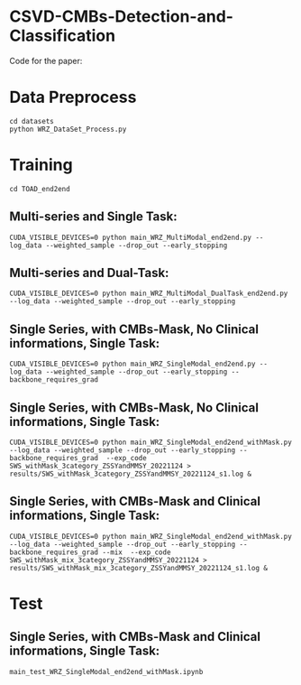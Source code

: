 # CSVD-CMBs-Detection-and-Classification
Code for the paper: 


# Data Preprocess
    cd datasets
    python WRZ_DataSet_Process.py


# Training
    cd TOAD_end2end

## Multi-series and Single Task:
    CUDA_VISIBLE_DEVICES=0 python main_WRZ_MultiModal_end2end.py --log_data --weighted_sample --drop_out --early_stopping
## Multi-series and Dual-Task:
    CUDA_VISIBLE_DEVICES=0 python main_WRZ_MultiModal_DualTask_end2end.py --log_data --weighted_sample --drop_out --early_stopping

## Single Series, with CMBs-Mask,  No Clinical informations,  Single Task:
    CUDA_VISIBLE_DEVICES=0 python main_WRZ_SingleModal_end2end.py --log_data --weighted_sample --drop_out --early_stopping --backbone_requires_grad

## Single Series, with CMBs-Mask,  No Clinical informations, Single Task:
    CUDA_VISIBLE_DEVICES=0 python main_WRZ_SingleModal_end2end_withMask.py --log_data --weighted_sample --drop_out --early_stopping --backbone_requires_grad  --exp_code SWS_withMask_3category_ZSSYandMMSY_20221124 > results/SWS_withMask_3category_ZSSYandMMSY_20221124_s1.log &

## Single Series, with CMBs-Mask and Clinical informations, Single Task:
    CUDA_VISIBLE_DEVICES=0 python main_WRZ_SingleModal_end2end_withMask.py --log_data --weighted_sample --drop_out --early_stopping --backbone_requires_grad --mix  --exp_code SWS_withMask_mix_3category_ZSSYandMMSY_20221124 > results/SWS_withMask_mix_3category_ZSSYandMMSY_20221124_s1.log &


# Test
## Single Series, with CMBs-Mask and Clinical informations, Single Task:
    main_test_WRZ_SingleModal_end2end_withMask.ipynb

```python

```

